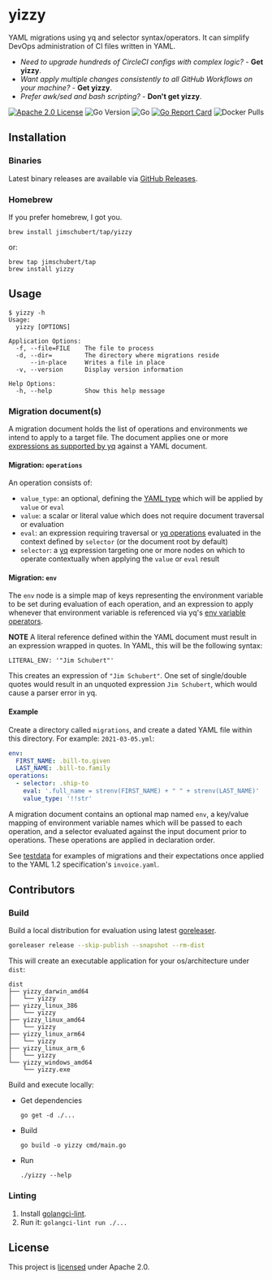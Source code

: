 # yizzy

YAML migrations using yq and selector syntax/operators. It can simplify DevOps administration of CI files written in YAML.

* _Need to upgrade hundreds of CircleCI configs with complex logic?_ - **Get yizzy**.
* _Want apply multiple changes consistently to all GitHub Workflows on your machine?_ - **Get yizzy**.
* _Prefer awk/sed and bash scripting?_ - **Don't get yizzy**.

[![Apache 2.0 License](https://img.shields.io/badge/License-Apache%202.0-blue)](./LICENSE)
![Go Version](https://img.shields.io/github/go-mod/go-version/jimschubert/yizzy)
![Go](https://github.com/jimschubert/yizzy/workflows/Build/badge.svg)
[![Go Report Card](https://goreportcard.com/badge/github.com/jimschubert/yizzy)](https://goreportcard.com/report/github.com/jimschubert/yizzy)
![Docker Pulls](https://img.shields.io/docker/pulls/jimschubert/yizzy)
<!-- [![codecov](https://codecov.io/gh/jimschubert/yizzy/branch/master/graph/badge.svg)](https://codecov.io/gh/jimschubert/yizzy) --> 

## Installation

### Binaries

Latest binary releases are available via [GitHub Releases](https://github.com/jimschubert/yizzy/releases).

### Homebrew

If you prefer homebrew, I got you.

```
brew install jimschubert/tap/yizzy
```

or:

```
brew tap jimschubert/tap
brew install yizzy
```

## Usage

```shell
$ yizzy -h
Usage:
  yizzy [OPTIONS]

Application Options:
  -f, --file=FILE    The file to process
  -d, --dir=         The directory where migrations reside
      --in-place     Writes a file in place
  -v, --version      Display version information

Help Options:
  -h, --help         Show this help message
```

### Migration document(s)

A migration document holds the list of operations and environments we intend to apply to a target file. The document applies one or more 
[expressions as supported by yq](https://mikefarah.gitbook.io/yq/) against a YAML document. 

####  Migration: `operations`

An operation consists of:

* `value_type`: an optional, defining the [YAML type](https://yaml.org/type/) which will be applied by `value` or `eval`
* `value`: a scalar or literal value which does not require document traversal or evaluation
* `eval`: an expression requiring traversal or [yq operations](https://mikefarah.gitbook.io/yq/operators) evaluated in the
  context defined by `selector` (or the document root by default)
* `selector`: a [yq](https://mikefarah.gitbook.io/yq/) expression targeting one or more nodes on which to operate contextually
  when applying the `value` or `eval` result
  
#### Migration: `env`

The `env` node is a simple map of keys representing the environment variable to be set during evaluation of each operation,
and an expression to apply whenever that environment variable is referenced via yq's [env variable operators](https://mikefarah.gitbook.io/yq/operators/env-variable-operators).

**NOTE** A literal reference defined within the YAML document must result in an expression wrapped in quotes. In YAML, this
will be the following syntax:

```
LITERAL_ENV: '"Jim Schubert"'
```

This creates an expression of `"Jim Schubert"`. One set of single/double quotes would result in an unquoted expression `Jim Schubert`,
which would cause a parser error in yq.

#### Example

Create a directory called `migrations`, and create a dated YAML file within this directory. For example: `2021-03-05.yml`:

```yaml
env:
  FIRST_NAME: .bill-to.given
  LAST_NAME: .bill-to.family
operations:
  - selector: .ship-to
    eval: '.full_name = strenv(FIRST_NAME) + " " + strenv(LAST_NAME)'
    value_type: '!!str'
```

A migration document contains an optional map named `env`, a key/value mapping of environment variable names which will
be passed to each operation, and a selector evaluated against the input document prior to operations. These operations are
applied in declaration order.

See [testdata](./testdata) for examples of migrations and their expectations once applied to the YAML 1.2 specification's `invoice.yaml`.

## Contributors

### Build

Build a local distribution for evaluation using latest [goreleaser](https://goreleaser.com/).

```bash
goreleaser release --skip-publish --snapshot --rm-dist
```

This will create an executable application for your os/architecture under `dist`:

```
dist
├── yizzy_darwin_amd64
│   └── yizzy
├── yizzy_linux_386
│   └── yizzy
├── yizzy_linux_amd64
│   └── yizzy
├── yizzy_linux_arm64
│   └── yizzy
├── yizzy_linux_arm_6
│   └── yizzy
└── yizzy_windows_amd64
    └── yizzy.exe
```

Build and execute locally:

* Get dependencies
  ```shell
  go get -d ./...
  ```
* Build
  ```shell
  go build -o yizzy cmd/main.go
  ```
* Run
  ```shell
  ./yizzy --help
  ```
### Linting

1. Install [golangci-lint](https://golangci-lint.run/usage/install/#local-installation).
2. Run it: `golangci-lint run ./...`

## License

This project is [licensed](./LICENSE) under Apache 2.0.
